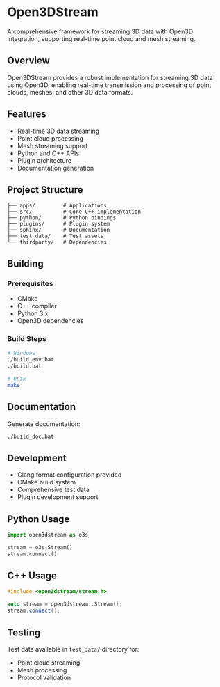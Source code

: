# Open3DStream

A comprehensive framework for streaming 3D data with Open3D integration, supporting real-time point cloud and mesh streaming.

## Overview
Open3DStream provides a robust implementation for streaming 3D data using Open3D, enabling real-time transmission and processing of point clouds, meshes, and other 3D data formats.

## Features
- Real-time 3D data streaming
- Point cloud processing
- Mesh streaming support
- Python and C++ APIs
- Plugin architecture
- Documentation generation

## Project Structure
```
├── apps/         # Applications
├── src/          # Core C++ implementation
├── python/       # Python bindings
├── plugins/      # Plugin system
├── sphinx/       # Documentation
├── test_data/    # Test assets
└── thirdparty/   # Dependencies
```

## Building

### Prerequisites
- CMake
- C++ compiler
- Python 3.x
- Open3D dependencies

### Build Steps
```bash
# Windows
./build_env.bat
./build.bat

# Unix
make
```

## Documentation
Generate documentation:
```bash
./build_doc.bat
```

## Development
- Clang format configuration provided
- CMake build system
- Comprehensive test data
- Plugin development support

## Python Usage
```python
import open3dstream as o3s

stream = o3s.Stream()
stream.connect()
```

## C++ Usage
```cpp
#include <open3dstream/stream.h>

auto stream = open3dstream::Stream();
stream.connect();
```

## Testing
Test data available in `test_data/` directory for:
- Point cloud streaming
- Mesh processing
- Protocol validation 